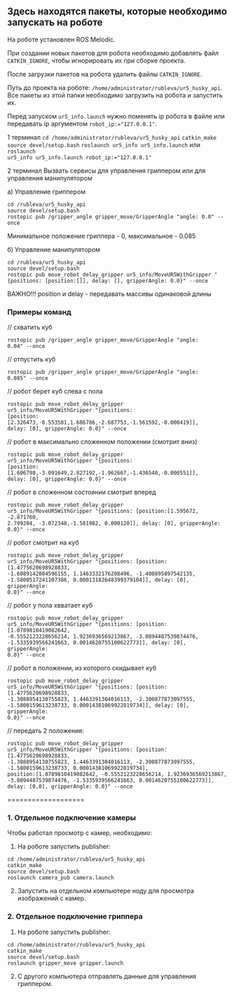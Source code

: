 ## Здесь находятся пакеты, которые необходимо запускать на роботе

На роботе установлен ROS Melodic.

При создании новых пакетов для робота необходимо добавлять файл <code>CATKIN_IGNORE</code>, чтобы игнорировать их при сборке проекта.

После загрузки пакетов на робота удалить файлы <code>CATKIN_IGNORE</code>.

Путь до проекта на роботе: <code>/home/administrator/rubleva/ur5_husky_api</code>. Все пакеты из этой папки необходимо загрузить на робота и запустить их.

Перед запуском <code>ur5_info.launch</code> нужно поменять ip робота в файле или передавать ip аргументом <code>robot_ip:="127.0.0.1"</code>.

1 терминал
<code>cd /home/administrator/rubleva/ur5_husky_api</code>
<code>catkin_make</code>
<code>source devel/setup.bash</code>
<code>roslaunch ur5_info ur5_info.launch</code> или <code>roslaunch ur5_info ur5_info.launch robot_ip:="127.0.0.1"</code>

2 терминал 
Вызвать сервисы для управления гриппером или для управления манипулятором

а) Управление гриппером
<pre><code>cd /rubleva/ur5_husky_api
source devel/setup.bash
rostopic pub /gripper_angle gripper_move/GripperAngle "angle: 0.0" --once</code></pre>

Минимальное положение гриппера - 0, максимальное - 0.085

б) Управление манипулятором
<pre><code>cd /rubleva/ur5_husky_api
source devel/setup.bash
rostopic pub move_robot_delay_gripper ur5_info/MoveUR5WithGripper "{positions: [position:[]], delay: [], gripperAngle: 0.0}" --once</code></pre>

ВАЖНО!!!
position и delay - передавать массивы одинаковой длины

### Примеры команд

// схватить куб

<code>rostopic pub /gripper_angle gripper_move/GripperAngle "angle: 0.04" --once</code>

// отпустить куб

<code>rostopic pub /gripper_angle gripper_move/GripperAngle "angle: 0.085" --once</code>

// робот берет куб слева с пола

<code>rostopic pub move_robot_delay_gripper ur5_info/MoveUR5WithGripper "{positions: [position:[2.326473,-0.553581,1.686786,-2.687753,-1.561592,-0.000419]], delay: [0], gripperAngle: 0.0}" --once</code>

// робот в максимально сложенном положении (смотрит вниз)

<code>rostopic pub move_robot_delay_gripper ur5_info/MoveUR5WithGripper "{positions: [position:[1.606798,-3.091649,2.827192,-1.962667,-1.436540,-0.000551]], delay: [0], gripperAngle: 0.0}" --once</code>

// робот в сложенном состоянии смотрит вперед

<code>rostopic pub move_robot_delay_gripper ur5_info/MoveUR5WithGripper "{positions: [position:[1.595672, -2.871760, 2.799204, -3.072348,-1.581982, 0.000120]], delay: [0], gripperAngle: 0.0}" --once</code>

// робот смотрит на куб

<code>rostopic pub move_robot_delay_gripper ur5_info/MoveUR5WithGripper "{positions: [position:[1.4775620698928833, -1.6089142004596155, 1.1463332176208496, -1.400895897542135, -1.5800517241107386, 0.00013182648399379104]], delay: [0], gripperAngle: 0.0}" --once</code>

// робот у пола хвватает куб 

<code>rostopic pub move_robot_delay_gripper ur5_info/MoveUR5WithGripper "{positions: [position:[1.0789810419082642, -0.5552123228656214, 1.9236936569213867, -3.0894487539874476, -1.5335939566241663, 0.0014620755100622773]], delay: [0], gripperAngle: 0.0}" --once</code>

// робот в положении, из которого скидывает куб

<code>rostopic pub move_robot_delay_gripper ur5_info/MoveUR5WithGripper "{positions: [position:[1.4775620698928833, -1.3088954130755823, 1.4463391304016113, -2.300877873097555, -1.5800159613238733, 0.00014381069922819734]], delay: [0], gripperAngle: 0.0}" --once</code>

// передать 2 положения:

<code>rostopic pub move_robot_delay_gripper ur5_info/MoveUR5WithGripper "{positions: [position:[1.4775620698928833, -1.3088954130755823, 1.4463391304016113, -2.300877873097555, -1.5800159613238733, 0.00014381069922819734], position:[1.0789810419082642, -0.5552123228656214, 1.9236936569213867, -3.0894487539874476, -1.5335939566241663, 0.0014620755100622773]], delay: [0,0], gripperAngle: 0.0}" --once</code>


===================

### 1. Отдельное подключение камеры

Чтобы работал просмотр с камер, необходимо:

1) На роботе запустить publisher:
<pre><code>cd /home/administrator/rubleva/ur5_husky_api
catkin_make
source devel/setup.bash
roslaunch camera_pub camera.launch</code></pre>

2) Запустить на отдельном компьютере ноду для просмотра изображений с камер. 


### 2. Отдельное подключение гриппера

1) На роботе запустить publisher:
<pre><code>cd /home/administrator/rubleva/ur5_husky_api
catkin_make
source devel/setup.bash
roslaunch gripper_move gripper.launch</code></pre>

2) С другого компьютера отправлять данные для управления гриппером.
